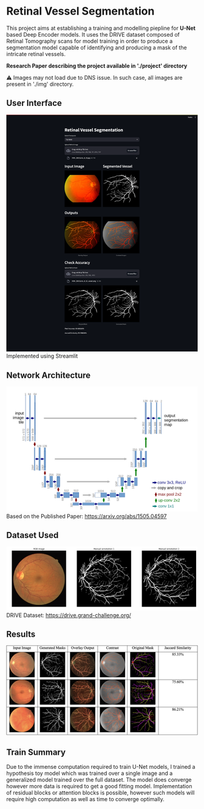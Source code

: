 # Retinal Vessel Segmentation

This project aims at establishing a training and modelling piepline for **U-Net** based Deep Encoder models. It uses the DRIVE dataset composed of Retinal Tomography scans for model training in order to produce a segmentation model capable of identifying and producing a mask of the intricate retinal vessels.

**Research Paper describing the project available in './project' directory**

⚠️ Images may not load due to DNS issue. In such case, all images are present in './img' directory.

## User Interface

![UI](./img/ui.png 'UI')
Implemented using Streamlit

## Network Architecture

![Unet](./img/unet.png 'UNET')
Based on the Published Paper: https://arxiv.org/abs/1505.04597

## Dataset Used

![DRIVE](./img/drive.png 'DRIVE')
DRIVE Dataset: https://drive.grand-challenge.org/

## Results

![results](./img/results.png 'results')

## Train Summary

Due to the immense computation required to train U-Net models, I trained a hypothesis toy model which was trained over a single image and a generalized model trained over the full dataset. The model does converge however more data is required to get a good fitting model. Implementation of residual blocks or attention blocks is possible, however such models will require high computation as well as time to converge optimally.